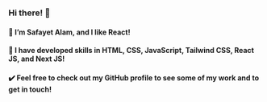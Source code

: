 ### Hi there! 👋

#### :robot:  I’m Safayet Alam, and I like React!
#### :rocket: I have developed skills in HTML, CSS, JavaScript, Tailwind CSS, React JS, and Next JS!
#### :heavy_check_mark: Feel free to check out my GitHub profile to see some of my work and to get in touch!
